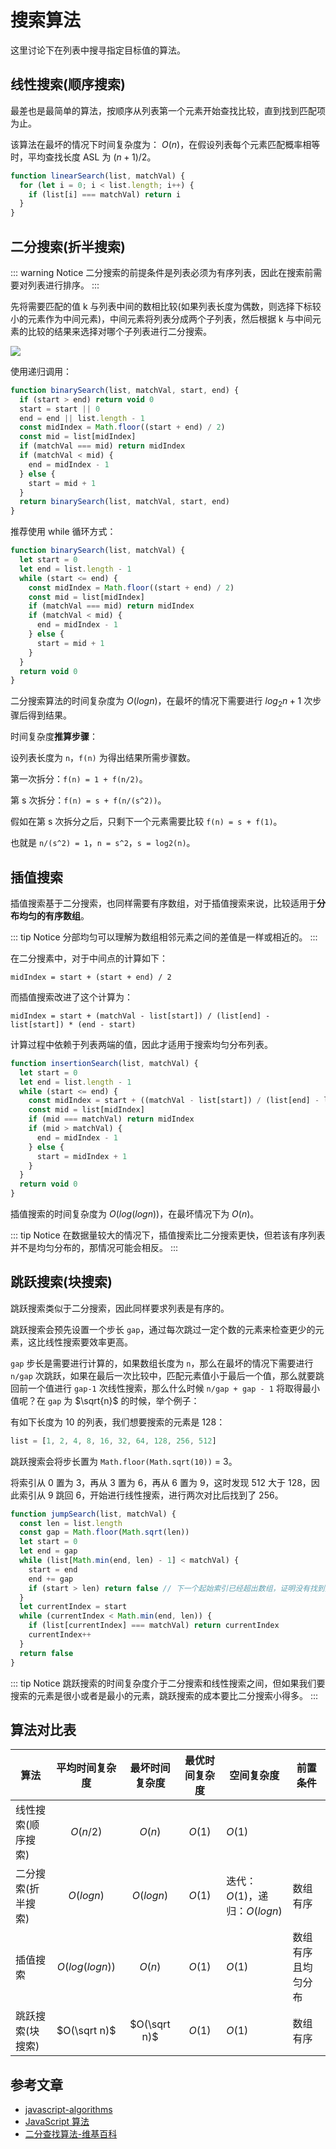# 搜索算法

这里讨论下在列表中搜寻指定目标值的算法。

## 线性搜索(顺序搜索)

最差也是最简单的算法，按顺序从列表第一个元素开始查找比较，直到找到匹配项为止。

该算法在最坏的情况下时间复杂度为： $O(n)$，在假设列表每个元素匹配概率相等时，平均查找长度 ASL 为 $(n+1)/2$。

```javascript
function linearSearch(list, matchVal) {
  for (let i = 0; i < list.length; i++) {
    if (list[i] === matchVal) return i
  }
}
```

## 二分搜索(折半搜索)

::: warning Notice
二分搜索的前提条件是列表必须为有序列表，因此在搜索前需要对列表进行排序。
:::

先将需要匹配的值 k 与列表中间的数相比较(如果列表长度为偶数，则选择下标较小的元素作为中间元素)，中间元素将列表分成两个子列表，然后根据 k 与中间元素的比较的结果来选择对哪个子列表进行二分搜索。

![](http://picstore.lliiooiill.cn/Binary_search_into_array.png)

使用递归调用：

```javascript
function binarySearch(list, matchVal, start, end) {
  if (start > end) return void 0
  start = start || 0
  end = end || list.length - 1
  const midIndex = Math.floor((start + end) / 2)
  const mid = list[midIndex]
  if (matchVal === mid) return midIndex
  if (matchVal < mid) {
    end = midIndex - 1
  } else {
    start = mid + 1
  }
  return binarySearch(list, matchVal, start, end)
}
```

推荐使用 while 循环方式：

```javascript
function binarySearch(list, matchVal) {
  let start = 0
  let end = list.length - 1
  while (start <= end) {
    const midIndex = Math.floor((start + end) / 2)
    const mid = list[midIndex]
    if (matchVal === mid) return midIndex
    if (matchVal < mid) {
      end = midIndex - 1
    } else {
      start = mid + 1
    }
  }
  return void 0
}
```

二分搜索算法的时间复杂度为 $O(log n)$，在最坏的情况下需要进行 $log_2 n + 1$ 次步骤后得到结果。

时间复杂度**推算步骤**：

设列表长度为 `n`，`f(n)` 为得出结果所需步骤数。

第一次拆分：`f(n) = 1 + f(n/2)`。

第 s 次拆分：`f(n) = s + f(n/(s^2))`。

假如在第 s 次拆分之后，只剩下一个元素需要比较 `f(n) = s + f(1)`。

也就是 `n/(s^2) = 1`，`n = s^2`，`s = log2(n)`。

## 插值搜索

插值搜索基于二分搜索，也同样需要有序数组，对于插值搜索来说，比较适用于**分布均匀的有序数组**。

::: tip Notice
分部均匀可以理解为数组相邻元素之间的差值是一样或相近的。
:::

在二分搜素中，对于中间点的计算如下：

`midIndex = start + (start + end) / 2`

而插值搜索改进了这个计算为：

`midIndex = start + (matchVal - list[start]) / (list[end] - list[start]) * (end - start)`

计算过程中依赖于列表两端的值，因此才适用于搜索均匀分布列表。

```javascript
function insertionSearch(list, matchVal) {
  let start = 0
  let end = list.length - 1
  while (start <= end) {
    const midIndex = start + ((matchVal - list[start]) / (list[end] - list[start])) * (end - start)
    const mid = list[midIndex]
    if (mid === matchVal) return midIndex
    if (mid > matchVal) {
      end = midIndex - 1
    } else {
      start = midIndex + 1
    }
  }
  return void 0
}
```

插值搜索的时间复杂度为 $O(log(log n))$，在最坏情况下为 $O(n)$。

::: tip Notice
在数据量较大的情况下，插值搜索比二分搜索更快，但若该有序列表并不是均匀分布的，那情况可能会相反。
:::

## 跳跃搜索(块搜索)

跳跃搜索类似于二分搜索，因此同样要求列表是有序的。

跳跃搜索会预先设置一个步长 `gap`，通过每次跳过一定个数的元素来检查更少的元素，这比线性搜索要效率更高。

`gap` 步长是需要进行计算的，如果数组长度为 `n`，那么在最坏的情况下需要进行 `n/gap` 次跳跃，如果在最后一次比较中，匹配元素值小于最后一个值，那么就要跳回前一个值进行 `gap-1` 次线性搜索，那么什么时候 `n/gap + gap - 1` 将取得最小值呢？在 `gap` 为 $\sqrt{n}$ 的时候，举个例子：

有如下长度为 10 的列表，我们想要搜索的元素是 128：

```javascript
list = [1, 2, 4, 8, 16, 32, 64, 128, 256, 512]
```

跳跃搜索会将步长置为 `Math.floor(Math.sqrt(10))` = 3。

将索引从 0 置为 3，再从 3 置为 6，再从 6 置为 9，这时发现 512 大于 128，因此索引从 9 跳回 6，开始进行线性搜索，进行两次对比后找到了 256。

```javascript
function jumpSearch(list, matchVal) {
  const len = list.length
  const gap = Math.floor(Math.sqrt(len))
  let start = 0
  let end = gap
  while (list[Math.min(end, len) - 1] < matchVal) {
    start = end
    end += gap
    if (start > len) return false // 下一个起始索引已经超出数组，证明没有找到元素
  }
  let currentIndex = start
  while (currentIndex < Math.min(end, len)) {
    if (list[currentIndex] === matchVal) return currentIndex
    currentIndex++
  }
  return false
}
```

::: tip Notice
跳跃搜索的时间复杂度介于二分搜索和线性搜索之间，但如果我们要搜索的元素是很小或者是最小的元素，跳跃搜索的成本要比二分搜索小得多。
:::

## 算法对比表

| 算法               | 平均时间复杂度  | 最坏时间复杂度 | 最优时间复杂度 | 空间复杂度                     | 前置条件           |
| ------------------ | :-------------: | :------------: | :------------: | ------------------------------ | ------------------ |
| 线性搜索(顺序搜索) |    $O(n/2)$     |     $O(n)$     |     $O(1)$     | $O(1)$                         |
| 二分搜索(折半搜索) |   $O(log n)$    |   $O(log n)$   |     $O(1)$     | 迭代：$O(1)$，递归：$O(log n)$ | 数组有序           |
| 插值搜索           | $O(log(log n))$ |     $O(n)$     |     $O(1)$     | $O(1)$                         | 数组有序且均匀分布 |
| 跳跃搜索(块搜索)   |  $O(\sqrt n)$   |  $O(\sqrt n)$  |     $O(1)$     | $O(1)$                         | 数组有序           |

## 参考文章

- [javascript-algorithms](https://github.com/trekhleb/javascript-algorithms/blob/master/README.zh-CN.md)
- [JavaScript 算法](https://www.imyangyong.com/javascript-algorithms/theme/search/jump-search.html)
- [二分查找算法-维基百科](https://zh.wikipedia.org/wiki/%E4%BA%8C%E5%88%86%E6%90%9C%E5%B0%8B%E6%BC%94%E7%AE%97%E6%B3%95)
